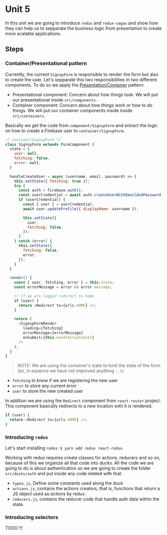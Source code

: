 # Unit 5

In this unit we are going to introduce `redux` and `redux-sagas` and show how they can help us to sepparate the business logic from presentation to create more scalable applications.

## Steps

### Container/Presentational pattern

Currently, the current `SignupForm` is responsible to render the form but also to create the user. Let's sepparate this two responsibilities in two different components. To do so we apply the [Presentation/Container](https://medium.com/@dan_abramov/smart-and-dumb-components-7ca2f9a7c7d0) pattern:

- Presentational component: Concern about how things look. We will put our presentational inside `src/components`.
- Container component: Concern about how things work or how to do things. We will put our container components inside inside `src/containers`.

Basically we get the code from `component/SignupForm` and extract the logic on how to create a Firebase user to `container/SignupForm`.

```javascript
/* continer/SignupForm */
class SignupForm extends PureComponent {
  state = {
    user: null,
    fetching: false,
    error: null,
  }

  handleCreateUser = async (username, email, password) => {
    this.setState({ fetching: true });
    try {
      const auth = firebase.auth();
      const userCredential = await auth.createUserWithEmailAndPassword(email, password);
      if (userCredential) {
        const { user } = userCredential;
        await user.updateProfile({ displayName: username });

        this.setState({
          user,
          fetching: false,
        });
      }
    } catch (error) {
      this.setState({
        fetching: false,
        error,
      });
    }
  }

  render() {
    const { user, fetching, error } = this.state;
    const errorMessage = error && error.message;

    // If we are logged redirect to home
    if (user) {
      return <Redirect to={urls.HOME} />;
    }

    return (
      <SignupFormRender
        loading={fetching}
        errorMessage={errorMessage}
        onSubmit={this.handleCreateUser}
      />
    );
  }
}
```

> NOTE: We are using the container's state to hold the state of the form (so, in essence we have not improved anything `:_)`)

  - `fetching` to know if we are registering the new user
  - `error` to store any current error
  - `user` to store the new created user

In addition we are using the `Redirect` component from `react-router` project. This component basically redirects to a new location with it is rendered.

```javascript
if (user) {
  return <Redirect to={urls.HOME} />;
}
```

### Introducing `redux`

Let's start installing `redux`: `$ yarn add redux react-redux`.

Working with redux requires create classes for actions, reducers and so on, because of this we organize all that code into *ducks*. All the code we are going to do is about authentication so we are going to create the folder `src/ducks/auth` and put inside any code related with that:

- `types.js`, Define some constants used along the duck
- `actions.js`, contains the actions creators, that is, functions that return a JS object used as *actions* by redux.
- `reducers.js`, contains the reducer code that handle auth data within the state.



### Introducing selectors

TODO !!!
